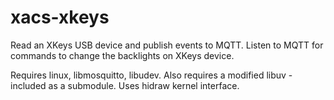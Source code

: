 # xacs-xkeys

Read an XKeys USB device and publish events to MQTT. Listen to MQTT for commands to change the backlights on XKeys device.

Requires linux, libmosquitto, libudev. Also requires a modified libuv - included as a submodule. Uses hidraw kernel interface.
